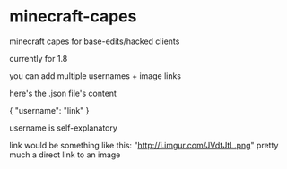 # minecraft-capes
minecraft capes for base-edits/hacked clients

currently for 1.8

you can add multiple usernames + image links


here's the .json file's content

{
  "username": "link"
}

username is self-explanatory

link would be something like this:
"http://i.imgur.com/JVdtJtL.png"
pretty much a direct link to an image

